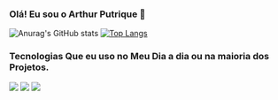 ### Olá! Eu sou o Arthur Putrique 👋  

![Anurag's GitHub stats](https://github-readme-stats.vercel.app/api?username=ThurFps&show_icons=true&theme=dracula)
[![Top Langs](https://github-readme-stats.vercel.app/api/top-langs/?username=ThurFps&langs_count=8)](https://github.com/anuraghazra/github-readme-dracula)
<div>
<h3>
Tecnologias Que eu uso no Meu Dia a dia ou na maioria dos Projetos.
</h3>
</div>
<img src="https://img.shields.io/badge/HTML5-E34F26?style=for-the-badge&logo=html5&logoColor=white">
<img src="https://img.shields.io/badge/CSS3-1572B6?style=for-the-badge&logo=css3&logoColor=white">
<img src="https://img.shields.io/badge/JavaScript-323330?style=for-the-badge&logo=javascript&logoColor=F7DF1Ef ">

